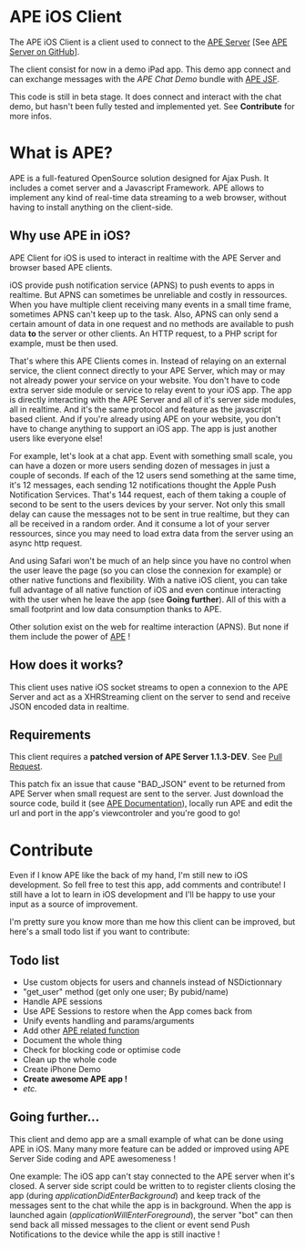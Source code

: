 APE iOS Client
==============
The APE iOS Client is a client used to connect to the [APE Server](http://ape-project.org/) [See [APE Server on GitHub](https://github.com/APE-Project/APE_Server)]. 

The client consist for now in a demo iPad app. This demo app connect and can exchange messages with the _APE Chat Demo_ bundle with [APE JSF](https://github.com/APE-Project/APE_JSF). 

This code is still in beta stage. It does connect and interact with the chat demo, but hasn't been fully tested and implemented yet. See **Contribute** for more infos.


# What is APE?
APE is a full-featured OpenSource solution designed for Ajax Push. It includes a comet server and a Javascript Framework. APE allows to implement any kind of real-time data streaming to a web browser, without having to install anything on the client-side.

## Why use APE in iOS?
APE Client for iOS is used to interact in realtime with the APE Server and browser based APE clients. 

iOS provide push notification service (APNS) to push events to apps in realtime. But APNS can sometimes be unreliable and costly in ressources. When you have multiple client receiving many events in a small time frame, sometimes APNS can't keep up to the task. Also, APNS can only send a certain amount of data in one request and no methods are available to push data **to** the server or other clients. An HTTP request, to a PHP script for example, must be then used.

That's where this APE Clients comes in. Instead of relaying on an external service, the client connect directly to your APE Server, which may or may not already power your service on your website. You don't have to code extra server side module or service to relay event to your iOS app. The app is directly interacting with the APE Server and all of it's server side modules, all in realtime. And it's the same protocol and feature as the javascript based client. And if you're already using APE on your website, you don't have to change anything to support an iOS app. The app is just another users like everyone else!


For example, let's look at a chat app. Event with something small scale, you can have a dozen or more users sending dozen of messages in just a couple of seconds. If each of the 12 users send something at the same time, it's 12 messages, each sending 12 notifications thought the Apple Push Notification Services. That's 144 request, each of them taking a couple of second to be sent to the users devices by your server. Not only this small delay can cause the messages not to be sent in true realtime, but they can all be received in a random order. And it consume a lot of your server ressources, since you may need to load extra data from the server using an async http request. 

And using Safari won't be much of an help since you have no control when the user leave the page (so you can close the connexion for example) or other native functions and flexibility. With a native iOS client, you can take full advantage of all native function of iOS and even continue interacting with the user when he leave the app (see **Going further**). All of this with a small footprint and low data consumption thanks to APE.


Other solution exist on the web for realtime interaction (APNS). But none if them include the power of [APE](http://ape-project.org/) !

## How does it works?
This client uses native iOS socket streams to open a connexion to the APE Server and act as a XHRStreaming client on the server to send and receive JSON encoded data in realtime.

## Requirements
This client requires a **patched version of APE Server 1.1.3-DEV**. See [Pull Request](https://github.com/lcharette/APE_Server/tree/fe98daf9db61410cb4358f248b74975cbd6072cb). 

This patch fix an issue that cause "BAD_JSON" event to be returned from APE Server when small request are sent to the server. Just download the source code, build it (see [APE Documentation](http://ape-project.org/wiki/index.php?page=Main+page)), locally run APE and edit the url and port in the app's viewcontroler and you're good to go!


# Contribute
Even if I know APE like the back of my hand, I'm still new to iOS development. So fell free to test this app, add comments and contribute! I still have a lot to learn in iOS development and I'll be happy to use your input as a source of improvement. 

I'm pretty sure you know more than me how this client can be improved, but here's a small todo list if you want to contribute:

## Todo list
* Use custom objects for users and channels instead of NSDictionnary
* "get_user" method (get only one user; By pubid/name)
* Handle APE sessions
* Use APE Sessions to restore when the App comes back from 
* Unify events handling and params/arguments
* Add other [APE related function](http://ape-project.org/static/jsdocs/client/symbols/APE.html)
* Document the whole thing
* Check for blocking code or optimise code
* Clean up the whole code
* Create iPhone Demo
* **Create awesome APE app !**
* _etc._

## Going further...
This client and demo app are a small example of what can be done using APE in iOS. Many many more feature can be added or improved using APE Server Side coding and APE awesomeness ! 

One example: The iOS app can't stay connected to the APE server when it's closed. A server side script could be written to to register clients closing the app (during _applicationDidEnterBackground_) and keep track of the messages sent to the chat while the app is in background. When the app is launched again (_applicationWillEnterForeground_), the server "bot" can then send back all missed messages to the client or event send Push Notifications to the device while the app is still inactive !
